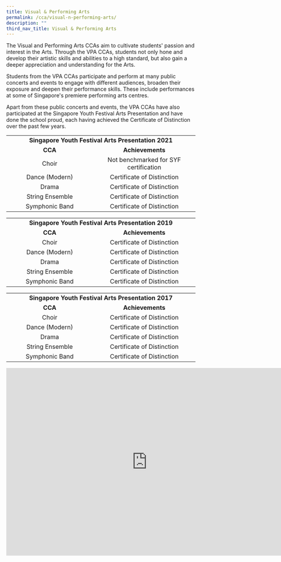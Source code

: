 ```yaml
---
title: Visual & Performing Arts
permalink: /cca/visual-n-performing-arts/
description: ""
third_nav_title: Visual & Performing Arts
---
```

<p>The Visual and Performing Arts CCAs aim to cultivate students' passion and interest in the Arts. Through the VPA CCAs, students not only hone and develop their artistic skills and abilities to a high standard, but also gain a deeper appreciation and understanding for the Arts.</p>
<p>Students from the VPA CCAs participate and perform at many public concerts and events to engage with different audiences, broaden their exposure and deepen their performance skills. These include performances at some of Singapore's premiere performing arts centres.</p>
<p>Apart from these public concerts and events, the VPA CCAs have also participated at the Singapore Youth Festival Arts Presentation and have done the school proud, each having achieved the Certificate of Distinction over the past few years.</p>
<table>
<tbody>
<tr>
<td style="text-align: center;" colspan="2"><strong>Singapore Youth Festival Arts Presentation 2021</strong></td>
</tr>
<tr>
<td style="text-align: center;" width="282"><strong>CCA</strong></td>
<td style="text-align: center;" width="331"><strong>Achievements</strong></td>
</tr>
<tr>
<td style="text-align: center;">Choir</td>
<td style="text-align: center;">Not benchmarked for SYF certification</td>
</tr>
<tr>
<td style="text-align: center;">Dance (Modern)</td>
<td style="text-align: center;">Certificate of Distinction</td>
</tr>
<tr>
<td style="text-align: center;">Drama</td>
<td style="text-align: center;">Certificate of Distinction</td>
</tr>
<tr>
<td style="text-align: center;">String Ensemble</td>
<td style="text-align: center;">Certificate of Distinction</td>
</tr>
<tr>
<td style="text-align: center;">Symphonic Band</td>
<td style="text-align: center;">Certificate of Distinction</td>
</tr>
</tbody>
</table>
<table>
<tbody>
<tr>
<td style="text-align: center;" colspan="2"><strong>Singapore Youth Festival Arts Presentation 2019</strong></td>
</tr>
<tr>
<td style="text-align: center;" width="282"><strong>CCA</strong></td>
<td style="text-align: center;" width="331"><strong>Achievements</strong></td>
</tr>
<tr>
<td style="text-align: center;">Choir</td>
<td style="text-align: center;">Certificate of Distinction</td>
</tr>
<tr>
<td style="text-align: center;">Dance (Modern)</td>
<td style="text-align: center;">Certificate of Distinction</td>
</tr>
<tr>
<td style="text-align: center;">Drama</td>
<td style="text-align: center;">Certificate of Distinction</td>
</tr>
<tr>
<td style="text-align: center;">String Ensemble</td>
<td style="text-align: center;">Certificate of Distinction</td>
</tr>
<tr>
<td style="text-align: center;">Symphonic Band</td>
<td style="text-align: center;">Certificate of Distinction</td>
</tr>
</tbody>
</table>
<table>
<tbody>
<tr>
<td style="text-align: center;" colspan="2"><strong>Singapore Youth Festival Arts Presentation 2017</strong></td>
</tr>
<tr>
<td style="text-align: center;" width="282"><strong>CCA</strong></td>
<td style="text-align: center;" width="331"><strong>Achievements</strong></td>
</tr>
<tr>
<td style="text-align: center;">Choir</td>
<td style="text-align: center;">Certificate of Distinction</td>
</tr>
<tr>
<td style="text-align: center;">Dance (Modern)</td>
<td style="text-align: center;">Certificate of Distinction</td>
</tr>
<tr>
<td style="text-align: center;">Drama</td>
<td style="text-align: center;">Certificate of Distinction</td>
</tr>
<tr>
<td style="text-align: center;">String Ensemble</td>
<td style="text-align: center;">Certificate of Distinction</td>
</tr>
<tr>
<td style="text-align: center;">Symphonic Band</td>
<td style="text-align: center;">Certificate of Distinction</td>
</tr>
</tbody>
</table>
<iframe src="https://docs.google.com/presentation/d/e/2PACX-1vTb641Zccr6iV0wyEuKUGHDHjM_OE2EXXsgijADECNAzrbqQWpk8Ts48FleEDPuqKfrC1q_9o6hah9T/embed?start=false&loop=false&delayms=10000" frameborder="0" width="750" height="500" allowfullscreen="true"></iframe>